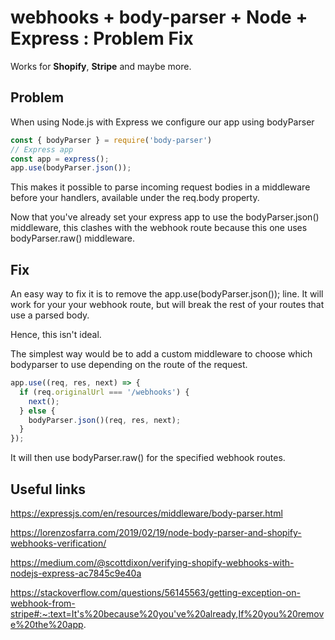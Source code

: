 # webhooks + body-parser + Node + Express :  Problem Fix

Works for **Shopify**, **Stripe** and maybe more.

## Problem

When using Node.js with Express we configure our app using bodyParser
```javascript
const { bodyParser } = require('body-parser')
// Express app
const app = express();
app.use(bodyParser.json());
```
This makes it possible to parse incoming request bodies in a middleware before your handlers, available under the req.body property.

Now that you've already set your express app to use the bodyParser.json() middleware, this clashes with the webhook route because this one uses bodyParser.raw() middleware.

## Fix

An easy way to fix it is to remove the app.use(bodyParser.json()); line. It will work for your your webhook route, but will break the rest of your routes that use a parsed body.

Hence, this isn't ideal.

The simplest way would be to add a custom middleware to choose which bodyparser to use depending on the route of the request.
```javascript
app.use((req, res, next) => {
  if (req.originalUrl === '/webhooks') {
    next();
  } else {
    bodyParser.json()(req, res, next);
  }
});
```
It will then use bodyParser.raw() for the specified webhook routes.
 
## Useful links

https://expressjs.com/en/resources/middleware/body-parser.html

https://lorenzosfarra.com/2019/02/19/node-body-parser-and-shopify-webhooks-verification/

https://medium.com/@scottdixon/verifying-shopify-webhooks-with-nodejs-express-ac7845c9e40a

https://stackoverflow.com/questions/56145563/getting-exception-on-webhook-from-stripe#:~:text=It's%20because%20you've%20already,If%20you%20remove%20the%20app.
